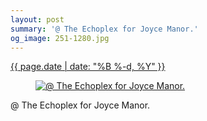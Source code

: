 ```yaml
---
layout: post
summary: '@ The Echoplex for Joyce Manor.'
og_image: 251-1280.jpg
---
```


<p>
 <time>
  <a href="/251">
   {{ page.date | date: "%B %-d, %Y" }}
  </a>
 </time>
 <a href="/251">
  <figure data-taken="12/16/2013">
   <img alt="@ The Echoplex for Joyce Manor." sizes="(min-width: 700px) 50vw, calc(100vw - 2rem)" src="{{ site.assets_url }}/251-640.jpg" srcset="{{ site.assets_url }}/251-1280.jpg 1280w, {{ site.assets_url }}/251-960.jpg 960w, {{ site.assets_url }}/251-640.jpg 640w, {{ site.assets_url }}/251-320.jpg 320w"/>
  </figure>
 </a>
 <span>
  @ The Echoplex for Joyce Manor.
 </span>
</p>
